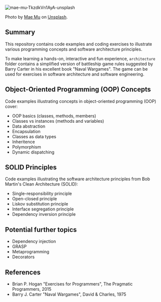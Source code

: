 ![mae-mu-TkzdkVn1AyA-unsplash](https://github.com/duplys/sturdy-pancake/assets/483081/0ff8f517-5ccc-452f-8f1b-0df8b6e649f6)

Photo by [Mae Mu](https://unsplash.com/@picoftasty?utm_content=creditCopyText&utm_medium=referral&utm_source=unsplash) on [Unsplash](https://unsplash.com/photos/TkzdkVn1AyA?utm_content=creditCopyText&utm_medium=referral&utm_source=unsplash).
  
## Summary
This repository contains code examples and coding exercises to illustrate various programming concepts and software architecture principles.

To make learning a hands-on, interactive and fun experience, `architecture` folder contains a simplified version of battleship game rules suggested by Barry Carter in his excellent book "Naval Wargames". The game can be used for exercises in software architecture and software engineering.

## Object-Oriented Programming (OOP) Concepts
Code examples illustrating concepts in object-oriented programming (OOP) cover:
* OOP basics (classes, methods, members)
* Classes vs instances (methods and variables)
* Data abstraction
* Encapsulation
* Classes as data types
* Inheritence
* Polymorphism
* Dynamic dispatching

## SOLID Principles
Code examples illustrating the software architecture principles from Bob Martin's Clean Architecture (SOLID):
* Single-responsibility principle
* Open-closed principle
* Liskov substitution principle
* Interface segregation principle
* Dependency inversion principle

## Potential further topics
* Dependency injection
* GRASP
* Metaprogramming
* Decorators


## References
* Brian P. Hogan "Exercises for Programmers", The Pragmatic Programmers, 2015
* Barry J. Carter "Naval Wargames", David & Charles, 1975
